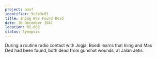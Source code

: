 ```yaml
---
project: omaf
identifier: 5c3e3c01
title: Ining Was Found Dead
date: 10 December 1947 
location: RI-002
status: Synopsis
---
```


During a routine radio contact with Jogja, Boedi learns that Ining and Mas Ded had been found, both dead from gunshot wounds, at Jalan Jetis.
